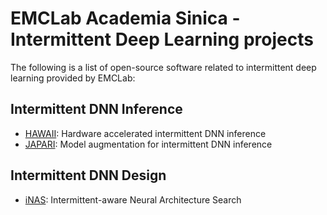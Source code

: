 # EMCLab Academia Sinica - Intermittent Deep Learning projects

The following is a list of open-source software related to intermittent deep learning provided by EMCLab:

## Intermittent DNN Inference

- [HAWAII](https://github.com/EMCLab-Sinica/HAWAII_Project): Hardware accelerated intermittent DNN inference
- [JAPARI](https://github.com/EMCLab-Sinica/JAPARI): Model augmentation for intermittent DNN inference

## Intermittent DNN Design
- [iNAS](https://github.com/EMCLab-Sinica/Intermittent-aware-NAS): Intermittent-aware Neural Architecture Search

